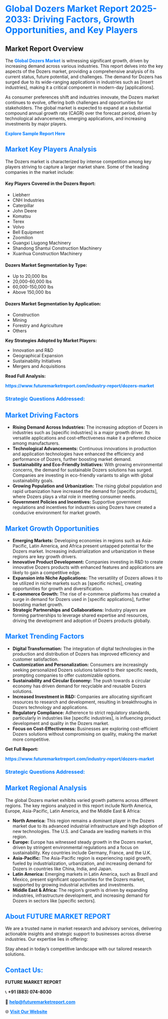 <h1 style="color: #007BFF;">Global Dozers Market Report 2025-2033: Driving Factors, Growth Opportunities, and Key Players</h1>

<section id="overview">
<h2>Market Report Overview</h2>
<p>The <a href="https://www.futuremarketreport.com/industry-report/dozers-market" style="color: #007BFF; text-decoration: none;"><strong>Global Dozers Market</strong></a> is witnessing significant growth, driven by increasing demand across various industries. This report delves into the key aspects of the Dozers market, providing a comprehensive analysis of its current status, future potential, and challenges. The demand for Dozers has surged due to its wide-ranging applications in industries such as [insert industries], making it a critical component in modern-day [applications].</p>
<p>As consumer preferences shift and industries innovate, the Dozers market continues to evolve, offering both challenges and opportunities for stakeholders. The global market is expected to expand at a substantial compound annual growth rate (CAGR) over the forecast period, driven by technological advancements, emerging applications, and increasing investments by major players.</p>
</section>

<section id="overview">
<p><a href="https://www.futuremarketreport.com/request-sample/reportId=61824" style="color: #007BFF; text-decoration: none;"><strong>Explore Sample Report Here</strong></a></p>
</section>

<section id="key-players">
<h2 style="color: #007BFF;">Market Key Players Analysis</h2>
<p>The Dozers market is characterized by intense competition among key players striving to capture a larger market share. Some of the leading companies in the market include:</p>
<h4>Key Players Covered in the Dozers Report:</h4>
<ul><li>Liebherr</li><li>CNH Industries</li><li>Caterpillar</li><li>John Deere</li><li>Komatsu</li><li>Terex</li><li>Volvo</li><li>Bell Equipment</li><li>Zoomilion</li><li>Guangxi Liugong Machinery</li><li>Shandong Shantui Construction Machinery</li><li>Xuanhua Construction Machinery</li></ul>
<h4>Dozers Market Segmentation by Type:</h4>
<ul><li>Up to 20,000 lbs</li><li>20,000-60,000 lbs</li><li>60,000-150,000 lbs</li><li>Above 150,000 lbs</li></ul>

<h4>Dozers Market Segmentation by Application:</h4>
<ul><li>Construction</li><li>Mining</li><li>Forestry and Agriculture</li><li>Others</li></ul>
<p><strong>Key Strategies Adopted by Market Players:</strong></p>
<ul>
<li>Innovation and R&D</li>
<li>Geographical Expansion</li>
<li>Sustainability Initiatives</li>
<li>Mergers and Acquisitions</li>
</ul>
</section>

<section>
<p><strong>Read Full Analysis: </strong></p><a href="https://www.futuremarketreport.com/industry-report/dozers-market" style="color: #007BFF; text-decoration: none;"><strong>https://www.futuremarketreport.com/industry-report/dozers-market</strong></a>
<h3 style="color: #007BFF;">Strategic Questions Addressed:</h3>
</section>

<section id="driving-factors">
<h2 style="color: #007BFF;">Market Driving Factors</h2>
<ul>
<li><strong>Rising Demand Across Industries:</strong> The increasing adoption of Dozers in industries such as [specific industries] is a major growth driver. Its versatile applications and cost-effectiveness make it a preferred choice among manufacturers.</li>
<li><strong>Technological Advancements:</strong> Continuous innovations in production and application technologies have enhanced the efficiency and performance of Dozers, further boosting market demand.</li>
<li><strong>Sustainability and Eco-Friendly Initiatives:</strong> With growing environmental concerns, the demand for sustainable Dozers solutions has surged. Companies are investing in eco-friendly variants to align with global sustainability goals.</li>
<li><strong>Growing Population and Urbanization:</strong> The rising global population and rapid urbanization have increased the demand for [specific products], where Dozers plays a vital role in meeting consumer needs.</li>
<li><strong>Government Policies and Incentives:</strong> Supportive government regulations and incentives for industries using Dozers have created a conducive environment for market growth.</li>
</ul>
</section>

<section id="growth-opportunities">
<h2 style="color: #007BFF;">Market Growth Opportunities</h2>
<ul>
<li><strong>Emerging Markets:</strong> Developing economies in regions such as Asia-Pacific, Latin America, and Africa present untapped potential for the Dozers market. Increasing industrialization and urbanization in these regions are key growth drivers.</li>
<li><strong>Innovative Product Development:</strong> Companies investing in R&D to create innovative Dozers products with enhanced features and applications are likely to gain a competitive edge.</li>
<li><strong>Expansion into Niche Applications:</strong> The versatility of Dozers allows it to be utilized in niche markets such as [specific niches], creating opportunities for growth and diversification.</li>
<li><strong>E-commerce Growth:</strong> The rise of e-commerce platforms has created a surge in demand for Dozers used in [specific applications], further boosting market growth.</li>
<li><strong>Strategic Partnerships and Collaborations:</strong> Industry players are forming partnerships to leverage shared expertise and resources, driving the development and adoption of Dozers products globally.</li>
</ul>
</section>

<section id="trending-factors">
<h2 style="color: #007BFF;">Market Trending Factors</h2>
<ul>
<li><strong>Digital Transformation:</strong> The integration of digital technologies in the production and distribution of Dozers has improved efficiency and customer satisfaction.</li>
<li><strong>Customization and Personalization:</strong> Consumers are increasingly seeking personalized Dozers solutions tailored to their specific needs, prompting companies to offer customizable options.</li>
<li><strong>Sustainability and Circular Economy:</strong> The push towards a circular economy has driven demand for recyclable and reusable Dozers solutions.</li>
<li><strong>Increased Investment in R&D:</strong> Companies are allocating significant resources to research and development, resulting in breakthroughs in Dozers technology and applications.</li>
<li><strong>Regulatory Compliance:</strong> Adherence to strict regulatory standards, particularly in industries like [specific industries], is influencing product development and quality in the Dozers market.</li>
<li><strong>Focus on Cost-Effectiveness:</strong> Businesses are exploring cost-efficient Dozers solutions without compromising on quality, making the market more competitive.</li>
</ul>
</section>

<section>
<p><strong>Get Full Report: </strong></p><a href="https://www.futuremarketreport.com/industry-report/dozers-market" style="color: #007BFF; text-decoration: none;"><strong>https://www.futuremarketreport.com/industry-report/dozers-market</strong></a>
<h3 style="color: #007BFF;">Strategic Questions Addressed:</h3>
</section>


<section id="regional-analysis">
<h2 style="color: #007BFF;">Market Regional Analysis</h2>
<p>The global Dozers market exhibits varied growth patterns across different regions. The key regions analyzed in this report include North America, Europe, Asia-Pacific, Latin America, and the Middle East & Africa:</p>
<ul>
<li><strong>North America:</strong> This region remains a dominant player in the Dozers market due to its advanced industrial infrastructure and high adoption of new technologies. The U.S. and Canada are leading markets in this region.</li>
<li><strong>Europe:</strong> Europe has witnessed steady growth in the Dozers market, driven by stringent environmental regulations and a focus on sustainability. Key countries include Germany, France, and the U.K.</li>
<li><strong>Asia-Pacific:</strong> The Asia-Pacific region is experiencing rapid growth, fueled by industrialization, urbanization, and increasing demand for Dozers in countries like China, India, and Japan.</li>
<li><strong>Latin America:</strong> Emerging markets in Latin America, such as Brazil and Mexico, present significant opportunities for the Dozers market, supported by growing industrial activities and investments.</li>
<li><strong>Middle East & Africa:</strong> The region’s growth is driven by expanding industries, infrastructure development, and increasing demand for Dozers in sectors like [specific sectors].</li>
</ul>
</section>

<footer>
<h2 style="color: #007BFF;">About FUTURE MARKET REPORT</h2>
<p>We are a trusted name in market research and advisory services, delivering actionable insights and strategic support to businesses across diverse industries. Our expertise lies in offering:</p>

<p>Stay ahead in today’s competitive landscape with our tailored research solutions.</p>

<h2 style="color: #007BFF;">Contact Us:</h2>
<p><strong>FUTURE MARKET REPORT</strong></p>
<p>📞 <strong>+91 (883) 074-8030</strong></p>
<p>📧 <strong><a href="mailto:help@futuremarketreport.com" style="color: #007BFF;">help@futuremarketreport.com</a></strong></p>
<p>🌐 <strong><a href="https://www.futuremarketreport.com/" style="color: #007BFF;">Visit Our Website</a></strong></p>
</footer>